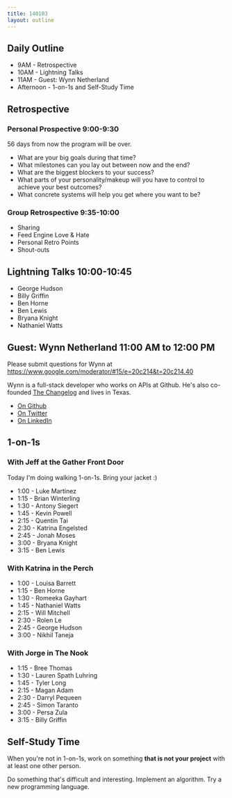 ```yaml
---
title: 140103
layout: outline
---
```


## Daily Outline

* 9AM - Retrospective
* 10AM - Lightning Talks
* 11AM - Guest: Wynn Netherland
* Afternoon - 1-on-1s and Self-Study Time

## Retrospective

### Personal Prospective 9:00-9:30

56 days from now the program will be over.

* What are your big goals during that time?
* What milestones can you lay out between now and the end?
* What are the biggest blockers to your success?
* What parts of your personality/makeup will you have to control to achieve your best outcomes?
* What concrete systems will help you get where you want to be?

### Group Retrospective 9:35-10:00

* Sharing
* Feed Engine Love & Hate
* Personal Retro Points
* Shout-outs

## Lightning Talks 10:00-10:45

* George Hudson
* Billy Griffin
* Ben Horne
* Ben Lewis
* Bryana Knight
* Nathaniel Watts

## Guest: Wynn Netherland 11:00 AM to 12:00 PM 

Please submit questions for Wynn at https://www.google.com/moderator/#15/e=20c214&t=20c214.40

Wynn is a full-stack developer who works on APIs at Github. He's also co-founded [The Changelog](http://thechangelog.com/) and lives in Texas.

* [On Github](https://github.com/pengwynn)
* [On Twitter](https://twitter.com/pengwynn)
* [On LinkedIn](http://www.linkedin.com/in/netherland)

## 1-on-1s

### With Jeff at the Gather Front Door

Today I'm doing walking 1-on-1s. Bring your jacket :)

* 1:00 - Luke Martinez
* 1:15 - Brian Winterling
* 1:30 - Antony Siegert
* 1:45 - Kevin Powell
* 2:15 - Quentin Tai
* 2:30 - Katrina Engelsted
* 2:45 - Jonah Moses
* 3:00 - Bryana Knight
* 3:15 - Ben Lewis

### With Katrina in the Perch

* 1:00 - Louisa Barrett
* 1:15 - Ben Horne
* 1:30 - Romeeka Gayhart
* 1:45 - Nathaniel Watts
* 2:15 - Will Mitchell
* 2:30 - Rolen Le
* 2:45 - George Hudson
* 3:00 - Nikhil Taneja

### With Jorge in The Nook

* 1:15 - Bree Thomas
* 1:30 - Lauren Spath Luhring
* 1:45 - Tyler Long
* 2:15 - Magan Adam
* 2:30 - Darryl Pequeen
* 2:45 - Simon Taranto
* 3:00 - Persa Zula
* 3:15 - Billy Griffin

## Self-Study Time

When you're not in 1-on-1s, work on something **that is not your project** with at least one other person.

Do something that's difficult and interesting. Implement an algorithm. Try a new programming language.